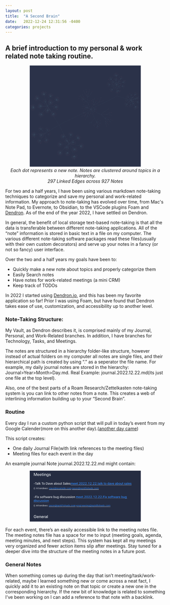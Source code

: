 ```yaml
---
layout: post
title:  "A Second Brain"
date:   2022-12-24 12:31:56 -0400
categories: projects
---
```



## A brief introduction to my personal & work related note taking routine.

<p align="center">
<img src="/images/knowledge-data.png" alt="drawing" width="350" style="center"/><br>
<i>Each dot represents a new note. Notes are clustered around topics in a hierarchy. 
<br>
297 Linked Edges across 927 Notes</i>
</p>

For two and a half years, I have been using various markdown note-taking techniques to categorize and save my personal and work-related information. My approach to note-taking has evolved over time, from Mac's Note Pad, to Evernote, to Obsidian, to the VSCode plugins Foam and [Dendron](https://www.dendron.so/). As of the end of the year 2022, I have settled on Dendron.

In general, the benefit of local storage text-based note-taking is that all the data is transferable between different note-taking applications. All of the “note” information is stored in basic text in a file on my computer. The various different note-taking software packages read these files(usually with their own custom decorators) and serve up your notes in a fancy (or not so fancy) user interface. 

Over the two and a half years my goals have been to:
* Quickly make a new note about topics and properly categorize them
* Easily Search notes
* Have notes for work-related meetings (a mini CRM)
* Keep track of TODOs

In 2022 I started using [Dendron.io](https://www.dendron.so/), and this has been my favorite application so far! Prior I was using Foam, but have found that Dendron takes ease of use, customization, and accessibility up to another level. 

### Note-Taking Structure: 

My Vault, as Dendron describes it, is comprised mainly of my Journal, Personal, and Work-Related branches. In addition, I have branches for Technology, Tasks, and Meetings. 

The notes are structured in a hierarchy folder-like structure, however instead of actual folders on my computer all notes are single files, and their hierarchical path is created by using “.” as a seperator the file name. 
For example, my daily journal notes are stored in the hierarchy: Journal>Year>Month>Day.md. 
Real Example: journal.2022.12.22.md(its just one file at the top level).

Also, one of the best parts of a Roam Research/Zettelkasten note-taking system is you can link to other notes from a note. This creates a web of interlining information building up to your “Second Brain”. 

### Routine
Every day I run a custom python script that will pull in today’s event from my Google Calender(more on this another day).([another day came](https://jbamford.github.io/Note-Taking-Script/)) 

This script creates:
* One daily Journal File(with link references to the meeting files)
* Meeting files for each event in the day

An example journal Note journal.2022.12.22.md might contain:

<p align="center">
<img src="/images/general-journal-note.png" alt="drawing" width="350" style="center"/><br>
</p>

For each event, there’s an easily accessible link to the meeting notes file. The meeting notes file has a space for me to input (meeting goals, agenda, meeting minutes, and next steps). This system has kept all my meetings very organized and fewer action items slip after meetings. Stay tuned for a deeper dive into the structure of the meeting notes in a future post. 

### General Notes
When something comes up during the day that isn’t meeting/task/work-related, maybe I learned something new or come across a neat fact, I quickly add it to an existing note on that topic or create a new one in the corresponding hierarchy. If the new bit of knowledge is related to something I've been working on I can add a reference to that note with a backlink.  
